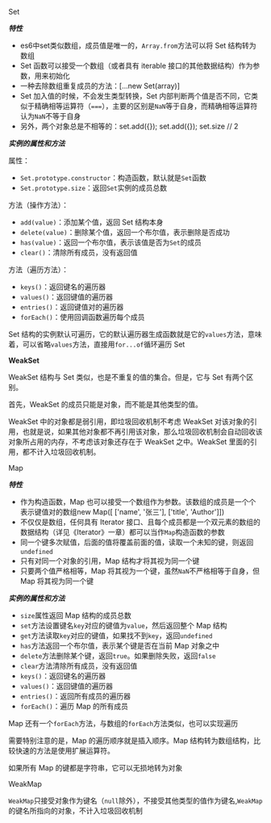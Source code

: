 Set

 ***特性***

 - es6中set类似数组，成员值是唯一的，`Array.from`方法可以将 Set 结构转为数组
 - Set 函数可以接受一个数组（或者具有 iterable 接口的其他数据结构）作为参数，用来初始化
 - 一种去除数组重复成员的方法：[...new Set(array)]
 - Set 加入值的时候，不会发生类型转换，Set 内部判断两个值是否不同，它类似于精确相等运算符（`===`），主要的区别是`NaN`等于自身，而精确相等运算符认为`NaN`不等于自身
 - 另外，两个对象总是不相等的：set.add({}); set.add({}); set.size // 2

  ***实例的属性和方法***

 属性：

 - `Set.prototype.constructor`：构造函数，默认就是`Set`函数
 - `Set.prototype.size`：返回`Set`实例的成员总数

 方法（操作方法）：

 - `add(value)`：添加某个值，返回 Set 结构本身
 - `delete(value)`：删除某个值，返回一个布尔值，表示删除是否成功
 - `has(value)`：返回一个布尔值，表示该值是否为`Set`的成员
 - `clear()`：清除所有成员，没有返回值

 方法（遍历方法）：

 - `keys()`：返回键名的遍历器
 - `values()`：返回键值的遍历器
 - `entries()`：返回键值对的遍历器
 - `forEach()`：使用回调函数遍历每个成员

 Set 结构的实例默认可遍历，它的默认遍历器生成函数就是它的`values`方法，意味着，可以省略`values`方法，直接用`for...of`循环遍历 Set

 **WeakSet**

 WeakSet 结构与 Set 类似，也是不重复的值的集合。但是，它与 Set 有两个区别。

 首先，WeakSet 的成员只能是对象，而不能是其他类型的值。

 WeakSet 中的对象都是弱引用，即垃圾回收机制不考虑 WeakSet 对该对象的引用，也就是说，如果其他对象都不再引用该对象，那么垃圾回收机制会自动回收该对象所占用的内存，不考虑该对象还存在于 WeakSet 之中。WeakSet 里面的引用，都不计入垃圾回收机制。

Map

 ***特性***

 - 作为构造函数，Map 也可以接受一个数组作为参数。该数组的成员是一个个表示键值对的数组new Map([  ['name', '张三'],  ['title', 'Author']])
 - 不仅仅是数组，任何具有 Iterator 接口、且每个成员都是一个双元素的数组的数据结构（详见《Iterator》一章）都可以当作`Map`构造函数的参数
 - 同一个键多次赋值，后面的值将覆盖前面的值，读取一个未知的键，则返回`undefined`
 - 只有对同一个对象的引用，Map 结构才将其视为同一个键
 - 只要两个值严格相等，Map 将其视为一个键，虽然`NaN`不严格相等于自身，但 Map 将其视为同一个键

 ***实例的属性和方法***

 - `size`属性返回 Map 结构的成员总数
 - `set`方法设置键名`key`对应的键值为`value`，然后返回整个 Map 结构
 - `get`方法读取`key`对应的键值，如果找不到`key`，返回`undefined`
 - `has`方法返回一个布尔值，表示某个键是否在当前 Map 对象之中
 - `delete`方法删除某个键，返回`true`。如果删除失败，返回`false`
 - `clear`方法清除所有成员，没有返回值
 - `keys()`：返回键名的遍历器
 - `values()`：返回键值的遍历器
 - `entries()`：返回所有成员的遍历器
 - `forEach()`：遍历 Map 的所有成员

 Map 还有一个`forEach`方法，与数组的`forEach`方法类似，也可以实现遍历

 需要特别注意的是，Map 的遍历顺序就是插入顺序。Map 结构转为数组结构，比较快速的方法是使用扩展运算符。

 如果所有 Map 的键都是字符串，它可以无损地转为对象

 WeakMap

 `WeakMap`只接受对象作为键名（`null`除外），不接受其他类型的值作为键名,`WeakMap`的键名所指向的对象，不计入垃圾回收机制



